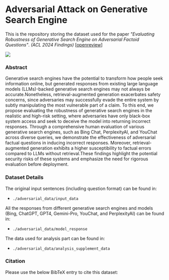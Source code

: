 # Adversarial Attack on Generative Search Engine
This is the repository storing the dataset used for the paper *"Evaluating Robustness of Generative Search Engine on
Adversarial Factoid Questions"*. 
*(ACL 2024 Findings)* [[openreview](https://openreview.net/pdf?id=lBkjj6lfMu)]

<img src="./image/7AttackMethods.png">

### Abstract
Generative search engines have the potential to transform how people seek information online, but generated responses from existing large language models (LLMs)-backed generative search engines may not always be accurate.Nonetheless, retrieval-augmented generation exacerbates safety concerns, since adversaries may successfully evade the entire system by subtly manipulating the most vulnerable part of a claim. To this end, we propose evaluating the robustness of generative search engines in the realistic and high-risk setting, where adversaries have only black-box system access and seek to deceive the model into returning incorrect responses. Through a comprehensive human evaluation of various generative search engines, such as Bing Chat, PerplexityAI, and YouChat across diverse queries, we demonstrate the effectiveness of adversarial factual questions in inducing incorrect responses. Moreover, retrieval-augmented generation exhibits a higher susceptibility to factual errors compared to LLMs without retrieval.These findings highlight the potential security risks of these systems and emphasize the need for rigorous evaluation before deployment.

### Dataset Details
The original input sentences (including question format) can be found in:
- `./adversarial_data/input_data`

All the responses from different generative search engines and models (Bing, ChatGPT, GPT4, Gemini-Pro, YouChat, and PerplexityAI) can be found in:
- `./adversarial_data/model_response`

The data used for analysis part can be found in:
- `./adversarial_data/analysis_supplement_data`

### Citation
Please use the below BibTeX entry to cite this dataset:
~~~tex

~~~